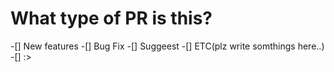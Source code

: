 # What type of PR is this?

-[] New features
-[] Bug Fix
-[] Suggeest
-[] ETC(plz write somthings here..)
-[] :>

